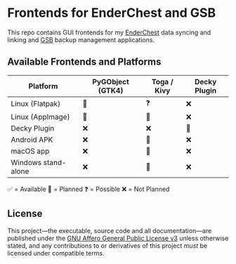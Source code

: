 # Frontends for EnderChest and GSB

This repo contains GUI frontends for my
[EnderChest](https://openbagtwo.github.io/EnderChest)
data syncing and linking and [GSB](https://openbagtwo.github.io/GSB)
backup management applications.

## Available Frontends and Platforms
| Platform | PyGObject (GTK4) | Toga / Kivy | Decky Plugin |
| --- | -- | -- | --- |
| Linux (Flatpak) | 📝 | ❓ | ❌ |
| Linux (AppImage) | 📝 | 📝 | ❌ |
| Decky Plugin | ❌ | ❌ | 📝 |
| Android APK | ❌ | 📝 | ❌ |
| macOS app | ❌ | 📝 | ❌ |
| Windows stand-alone | ❌ | 📝 | ❌ |

✅ = Available
📝 = Planned
❓ = Possible
❌ = Not Planned

## License

This project—the executable, source code and all documentation—are published
under the
[GNU Affero General Public License v3](https://github.com/OpenBagTwo/enderchest-frontend/blob/dev/LICENSE)
unless otherwise stated, and any contributions to or derivatives of this project
_must_ be licensed under compatible terms.
